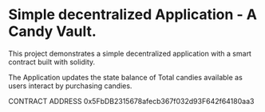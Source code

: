 # Simple decentralized Application - A Candy Vault.

This project demonstrates a simple decentralized application with a smart contract built with solidity.

The Application updates the state balance of Total candies available as users interact by purchasing candies.

CONTRACT ADDRESS 0x5FbDB2315678afecb367f032d93F642f64180aa3